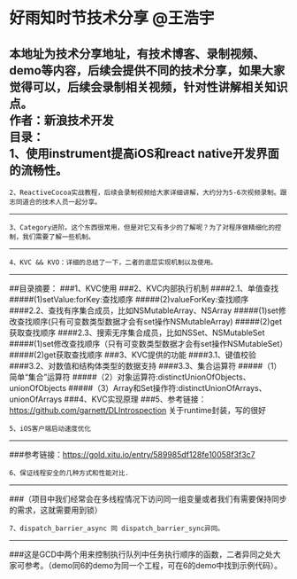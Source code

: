 好雨知时节技术分享 @王浩宇
===========

本地址为技术分享地址，有技术博客、录制视频、demo等内容，后续会提供不同的技术分享，如果大家觉得可以，后续会录制相关视频，针对性讲解相关知识点。<br>
作者：新浪技术开发<br>
目录：<br>
    1、使用instrument提高iOS和react native开发界面的流畅性。
-------------------------------------------------

    2、ReactiveCocoa实战教程，后续会录制视频给大家详细讲解，大约分为5-6次视频录制。跟志同道合的技术人员一起分享。
-------------------------------------------------

    3、Category进阶。这个东西很常用，但是对它又有多少的了解呢？为了对程序做精细化的控制，我们需要了解一些机制。
-------------------------------------------------

    4、KVC && KVO：详细的总结了一下，二者的底层实现机制以及使用。
-------------------------------------------------

##目录摘要：
###1、KVC使用
###2、KVC内部执行机制
####2.1、单值查找
#####(1)setValue:forKey:查找顺序
#####(2)valueForKey:查找顺序
####2.2、查找有序集合成员，比如NSMutableArray、NSArray
#####(1)set修改查找顺序(只有可变数类型数据才会有set操作NSMutableArray)
#####(2)get获取查找顺序
####2.3、搜索无序集合成员，比如NSSet、NSMutableSet
#####(1)set修改查找顺序（只有可变数类型数据才会有set操作NSMutableSet）
#####(2)get获取查找顺序
###3、KVC提供的功能 
####3.1、键值校验
####3.2、对数值和结构体类型的数据支持
####3.3、集合运算符
#####（1）简单“集合”运算符
#####（2）对象运算符:distinctUnionOfObjects、unionOfObjects
#####（3）Array和Set操作符:distinctUnionOfArrays、unionOfArrays
###4、KVC实现原理
###5、参考链接：https://github.com/garnett/DLIntrospection    关于runtime封装，写的很好<br>

    5、iOS客户端启动速度优化
-------------------------------------------------
###参考链接：https://gold.xitu.io/entry/589985df128fe10058f3f3c7

    6、保证线程安全的几种方式和性能对比.
-------------------------------------------------
###（项目中我们经常会在多线程情况下访问同一组变量或者我们有需要保持同步的需求，这就需要用到锁）

    7、dispatch_barrier_async 同 dispatch_barrier_sync异同。
-------------------------------------------------
###这是GCD中两个用来控制执行队列中任务执行顺序的函数，二者异同之处大家可参考。（demo同6的demo为同一个工程，可在6的demo中找到示例代码）。

    








































